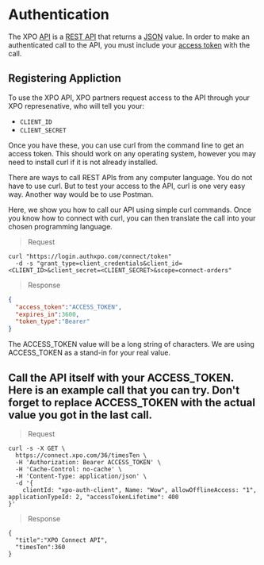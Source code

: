 # Authentication

The XPO [API](https://en.wikipedia.org/wiki/Application_programming_interface) is a [REST API](https://en.wikipedia.org/wiki/Representational_state_transfer) that returns a [JSON](https://www.json.org/) value.  In order to make an authenticated call to the API, you must include your [access token](https://en.wikipedia.org/wiki/Access_token) with the call.

## Registering Appliction

To use the XPO API, XPO partners request access to the API through your XPO represenative, who will tell you your:

* `CLIENT_ID`
* `CLIENT_SECRET`

Once you have these, you can use curl from the command line to get an access token.  This should work on any operating system, however you may need to install curl if it is not already installed.

There are ways to call REST APIs from any computer language.  You do not have to use curl.  But to test your access to the API, curl is one very easy way.  Another way would be to use Postman.

Here, we show you how to call our API using simple curl commands.  Once you know how to connect with curl, you can then translate the call into your chosen programming language.

> Request

```shell
curl "https://login.authxpo.com/connect/token"
  -d -s "grant_type=client_credentials&client_id=<CLIENT_ID>&client_secret=<CLIENT_SECRET>&scope=connect-orders"
```

> Response

```json
{
  "access_token":"ACCESS_TOKEN",
  "expires_in":3600,
  "token_type":"Bearer"
}
```

The ACCESS_TOKEN value will be a long string of characters.  We are using ACCESS_TOKEN as a stand-in for your real value.

## Call the API itself with your ACCESS_TOKEN.  Here is an example call that you can try.  Don't forget to replace ACCESS_TOKEN with the actual value you got in the last call.

> Request

```shell
curl -s -X GET \
  https://connect.xpo.com/36/timesTen \
  -H 'Authorization: Bearer ACCESS_TOKEN' \
  -H 'Cache-Control: no-cache' \
  -H 'Content-Type: application/json' \
  -d '{
	clientId: "xpo-auth-client", Name: "Wow", allowOfflineAccess: "1", applicationTypeId: 2, "accessTokenLifetime": 400
}'
```

> Response

```
{
  "title":"XPO Connect API",
  "timesTen":360
}
```

